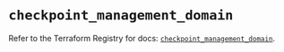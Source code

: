 # `checkpoint_management_domain`

Refer to the Terraform Registry for docs: [`checkpoint_management_domain`](https://registry.terraform.io/providers/checkpointsw/checkpoint/2.11.0/docs/resources/management_domain).
